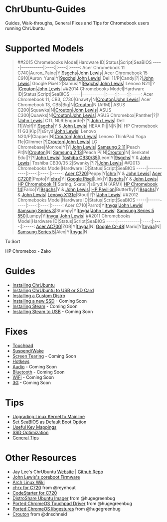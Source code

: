 # ChrUbuntu-Guides
Guides, Walk-throughs, General Fixes and Tips for Chromebook users running ChrUbuntu

# Supported Models
> ##2015 Chromebooks
Model|Hardware ID|Status|Script|SeaBIOS
-----|-----------|:----:|:----:|:-----:
Acer Chromebook 11 C740|Auron_Paine|Y|[9sgchs](http://goo.gl/7bUocb)|[John Lewis](http://goo.gl/K8D3MO)|
Acer Chromebook 15 C910|Auron_Yuna|Y|[9sgchs](http://goo.gl/7bUocb)|[John Lewis](http://goo.gl/K8D3MO)|
Dell 11/P|Candy|?|?|[John Lewis](http://goo.gl/K8D3MO)|
Google Pixel 2|Samus|Y|[9sgchs](http://goo.gl/7bUocb)|[John Lewis](http://goo.gl/K8D3MO)|
Lenovo N21||?|[Crouton](https://github.com/dnschneid/crouton)|[John Lewis](http://goo.gl/K8D3MO)|
> ##2014 Chromebooks
Model|Hardware ID|Status|Script|SeaBIOS
-----|-----------|:----:|:----:|:-----:
Acer Chromebook 11, CB3, C730|Gnawty|N|[Crouton](https://github.com/dnschneid/crouton)|[John Lewis](http://goo.gl/K8D3MO)|
Acer Chromebook 13, CB5|Big|N|[Crouton](https://github.com/dnschneid/crouton)|N (ARM)|
ASUS C200|Squawks|N|[Crouton](https://github.com/dnschneid/crouton)|[John Lewis](http://goo.gl/K8D3MO)|
ASUS C300|Quawks|N|[Crouton](https://github.com/dnschneid/crouton)|[John Lewis](http://goo.gl/K8D3MO)|
ASUS Chromebox|Panther|?|?|[John Lewis](http://goo.gl/K8D3MO)|
CTL NL6|Engarde|?|?|[John Lewis](http://goo.gl/K8D3MO)|
Dell 11|Wolf|Y|[9sgchs](http://goo.gl/7bUocb)|Y & [John Lewis](http://goo.gl/K8D3MO)|
HEXA Pi||N|N|N|
HP Chromebook 11 G3|Kip|?|s9ryd|[John Lewis](http://goo.gl/K8D3MO)|
Lenovo N20/P|Clapper|N|[Crouton](https://github.com/dnschneid/crouton)|[John Lewis](http://goo.gl/K8D3MO)|
Lenovo ThinkPad Yoga 11e|Glimmer|?|[Crouton](https://github.com/dnschneid/crouton)|[John Lewis](http://goo.gl/K8D3MO)|
LG Chromebase|Monroe|Y|Y|[John Lewis](http://goo.gl/K8D3MO)|
[Samsung 2 11](http://goo.gl/oSCOKd)|Peach Pit|N|[Crouton](https://github.com/dnschneid/crouton)|N|
[Samsung 2 13](http://goo.gl/oSCOKd)|Peach Pi|N|[Crouton](https://github.com/dnschneid/crouton)|N|
Senkatel Edu||?|?|[John Lewis](http://goo.gl/K8D3MO)|
[Toshiba CB30/35](http://goo.gl/nCIzN9)|Leon|Y|[9sgchs](http://goo.gl/7bUocb)|Y & [John Lewis](http://goo.gl/K8D3MO)|
Toshiba CB30/35 2|Swanky|?|?|[John Lewis](http://goo.gl/K8D3MO)|
> ##2013 Chromebooks
Model|Hardware ID|Status|Script|SeaBIOS
-----|-----------|:----:|:----:|:-----:
[Acer C720](http://goo.gl/UaWwyp)|Peppy|Y|[chrx](https://github.com/reynhout/chrx)|Y & [John Lewis](http://goo.gl/K8D3MO)|
[Acer C720P](http://goo.gl/UaWwyp)|Pepto|Y|[chrx](https://github.com/reynhout/chrx)|Y|
[Google Pixel](http://goo.gl/XbMUTc)|Link|Y|[9sgchs](http://goo.gl/7bUocb)|Y & [John Lewis](http://goo.gl/K8D3MO)|
[HP Chromebook 11](http://goo.gl/3V9jfn)|Spring, Skate|?|s9ryd|N (ARM)|
[HP Chromebook 14](http://goo.gl/K9EDwV)|Falco|Y|[9sgchs](http://goo.gl/7bUocb)|Y & [John Lewis](http://goo.gl/K8D3MO)|
[HP Pavilion](http://goo.gl/dhAbM7)|Butterfly|Y|[9sgchs](http://goo.gl/7bUocb)|Y & [John Lewis](http://goo.gl/K8D3MO)|
[Lenovo X131e](http://goo.gl/YB2m0s)|Stout|?|?|[John Lewis](http://goo.gl/K8D3MO)|
> ##2012 Chromebooks
Model|Hardware ID|Status|Script|SeaBIOS
-----|-----------|:----:|:----:|:-----:
Acer C710|Parrot|Y|[tnyga](http://goo.gl/7bUocb)|[John Lewis](http://goo.gl/K8D3MO)|
[Samsung Series 3](http://goo.gl/FwjFCM)|Stumpy|Y|[tnyga](http://goo.gl/7bUocb)|[John Lewis](http://goo.gl/K8D3MO)|
[Samsung Series 5 550](http://goo.gl/0RJXN4)|Lumpy|Y|[tnyga](http://goo.gl/7bUocb)|[John Lewis](http://goo.gl/K8D3MO)|
> ##2011 Chromebooks
Model|Hardware ID|Status|Script|SeaBIOS
-----|-----------|:----:|:----:|:-----:
[Acer AC700](http://goo.gl/JL5cu3)|ZGB|Y|[tnyga](http://goo.gl/7bUocb)|N|
[Google Cr-48](http://goo.gl/Oc4l0I)|Mario|Y|[tnyga](http://goo.gl/7bUocb)|N|
[Samsung Series 5](http://goo.gl/2vaLvs)|Alex|Y|[tnyga](http://goo.gl/7bUocb)|N|

To Sort

HP Chromebox - Zako

# Guides
* [Installing ChrUbuntu](https://github.com/iantrich/ChrUbuntu-Guides/blob/master/Guides/Installing%20ChrUbuntu.md)
* [Installing ChrUbuntu to USB or SD Card](https://github.com/iantrich/ChrUbuntu-Guides/blob/master/Guides/Installing%20ChrUbuntu%20to%20USB%20or%20SD%20Card.md)
* [Installing a Custom Distro](https://github.com/iantrich/ChrUbuntu-Guides/blob/master/Guides/Installing%20a%20custom%20distro.md)
* [Installing a new SSD](https://github.com/iantrich/ChrUbuntu-Guides/blob/master/Guides/Installing%20a%20new%20SSD.md) - Coming Soon
* [Installing Steam](https://github.com/iantrich/ChrUbuntu-Guides/blob/master/Guides/Installing%20Steam.md) - Coming Soon
* [Installing Steam to USB](https://github.com/iantrich/ChrUbuntu-Guides/blob/master/Guides/Installing%20Steam%20on%20USB.md) - Coming Soon

# Fixes
* [Touchpad](https://github.com/iantrich/ChrUbuntu-Guides/blob/master/Fixes/Touchpad.md)
* [Suspend/Wake](https://github.com/iantrich/ChrUbuntu-Guides/blob/master/Fixes/Suspend-Wake.md)
* [Screen Tearing](https://github.com/iantrich/ChrUbuntu-Guides/blob/master/Fixes/Screen%20Tearing.md) - Coming Soon
* [Hotkeys](https://github.com/iantrich/ChrUbuntu-Guides/blob/master/Fixes/Hotkeys.md)
* [Audio](https://github.com/iantrich/ChrUbuntu-Guides/blob/master/Fixes/Audio.md) - Coming Soon
* [Bluetooth](https://github.com/iantrich/ChrUbuntu-Guides/blob/master/Fixes/Bluetooth.md) - Coming Soon
* [WiFi](https://github.com/iantrich/ChrUbuntu-Guides/blob/master/Fixes/WiFi.md) - Coming Soon
* [3G](https://github.com/iantrich/ChrUbuntu-Guides/blob/master/Fixes/3G.md) - Coming Soon

# Tips
* [Upgrading Linux Kernel to Mainline](https://github.com/iantrich/ChrUbuntu-Guides/blob/master/Tips/Upgrading%20Kernel%20to%20Mainline.md)
* [Set SeaBIOS as Default Boot Option](https://github.com/iantrich/ChrUbuntu-Guides/blob/master/Tips/Linux-SeaBIOS%20as%20Default%20Boot%20Option.md)
* [Useful Key Mappings](https://github.com/iantrich/ChrUbuntu-Guides/blob/master/Tips/Useful%20Key%20Mappings.md)
* [SSD Optimization](https://github.com/iantrich/ChrUbuntu-Guides/blob/master/Tips/SSD%20Optimization.md)
* [General Tips](https://github.com/iantrich/ChrUbuntu-Guides/blob/master/Tips/General%20Tips.md)

# Other Resources
* Jay Lee's ChrUbuntu [Website](http://chromeos-cr48.blogspot.com) | [Github Repo](https://github.com/jay0lee/chrubuntu-script)
* [John Lewis's coreboot Firmware](https://johnlewis.ie/custom-chromebook-firmware/rom-download/)
* [Arch Linux Wiki](https://wiki.archlinux.org/index.php/Chromebook)
* [chrx for C720](https://github.com/reynhout/chrx) from @reynhout
* [CodeStarter for C720](https://github.com/codestarterorg/ubuntu-chromebook-installer)
* [DistroShare Ubuntu Imager](https://github.com/Distroshare/distroshare-ubuntu-imager) from @hugegreenbug
* [Ported ChromeOS Touchpad Driver](https://github.com/hugegreenbug/xf86-input-cmt) from @hugegreenbug
* [Ported ChromeOS libgestures](https://github.com/hugegreenbug/libgestures) from @hugegreenbug
* [Crouton](https://github.com/dnschneid/crouton) from @dnschneid
